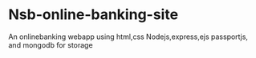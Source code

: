 # Nsb-online-banking-site
  An onlinebanking webapp using html,css Nodejs,express,ejs passportjs, and mongodb for storage 
